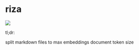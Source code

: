 # riza

![](https://static.wikia.nocookie.net/fma/images/2/26/Riza-profile.png/revision/latest?cb=20200710231139)

tl;dr:

split markdown files to max embeddings document token size